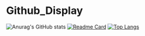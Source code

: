 # Github_Display

![Anurag's GitHub stats](https://github-readme-stats.vercel.app/api?username=shpark0308&show_icons=true&theme=dracula&hide=issues)
[![Readme Card](https://github-readme-stats.vercel.app/api/pin/?username=shpark0308&repo=Github_Display)](https://github.com/shpark0308/Github_Display)
[![Top Langs](https://github-readme-stats.vercel.app/api/top-langs/?username=shpark0308&layout=compact)](https://github.com/anuraghazra/github-readme-stats)
